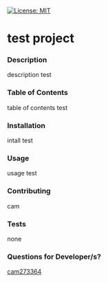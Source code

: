 
  [![License: MIT](https://img.shields.io/badge/License-MIT-yellow.svg)](https://opensource.org/licenses/MIT)

  # test project 
  ### Description
  description test
  ### Table of Contents
  table of contents test
  ### Installation
  intall test
  ### Usage
  usage test
  ### Contributing
  cam
  ### Tests
  none
  ### Questions for Developer/s?
  [cam273364](https://github.com/cam273364)

  
  
  

